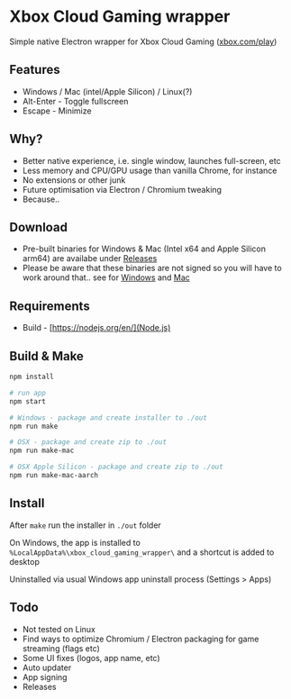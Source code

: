 # Xbox Cloud Gaming wrapper

Simple native Electron wrapper for Xbox Cloud Gaming ([xbox.com/play](https://xbox.com/play))

## Features

* Windows / Mac (intel/Apple Silicon) / Linux(?)
* Alt-Enter - Toggle fullscreen
* Escape - Minimize

## Why?

* Better native experience, i.e. single window, launches full-screen, etc
* Less memory and CPU/GPU usage than vanilla Chrome, for instance
* No extensions or other junk
* Future optimisation via Electron / Chromium tweaking
* Because..

## Download

* Pre-built binaries for Windows & Mac (Intel x64 and Apple Silicon arm64) are availabe under [Releases](https://github.com/pjburnhill/xbox-cloud-gaming-wrapper/releases)
* Please be aware that these binaries are not signed so you will have to work around that.. see for [Windows](https://www.screensaversplanet.com/help/guides/windows/how-to-bypass-windows-smartscreen-49) and [Mac](https://support.apple.com/en-gb/guide/mac-help/mh40616/mac)

## Requirements

* Build - [https://nodejs.org/en/](Node.js)

## Build & Make

```sh
npm install

# run app
npm start

# Windows - package and create installer to ./out
npm run make

# OSX - package and create zip to ./out
npm run make-mac

# OSX Apple Silicon - package and create zip to ./out
npm run make-mac-aarch
```

## Install

After ``make`` run the installer in ``./out`` folder

On Windows, the app is installed to ``%LocalAppData%\xbox_cloud_gaming_wrapper\`` and a shortcut is added to desktop

Uninstalled via usual Windows app uninstall process (Settings > Apps)

## Todo

* Not tested on Linux
* Find ways to optimize Chromium / Electron packaging for game streaming (flags etc)
* Some UI fixes (logos, app name, etc)
* Auto updater
* App signing
* Releases
